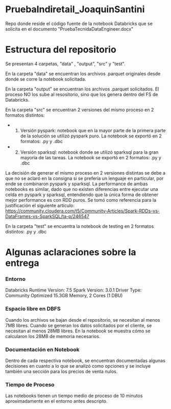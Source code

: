 # PruebaIndiretail_JoaquinSantini
Repo donde reside el código fuente de la notebook Databricks que se solicita en el documento "PruebaTecnidaDataEngineer.docx"


# Estructura del repositorio
Se presentan 4 carpetas, "data" , "output", "src" y "test".

En la carpeta "data" se encuentran los archivos .parquet originales desde donde se corre la notebook solicitada.

En la carpeta "output" se encuentran los archivos .parquet solicitados. El proceso NO los sube al resositorio, sino que los genera dentro del FS de Databricks.

En la carpeta "src" se encuentran 2 versiones del mismo proceso en 2 formatos distintos:
- 1) Versión pyspark: notebook que en la mayor parte de la primera parte de la solución se utilizó pyspark puro. La notebook se exportó en 2 formatos: .py y .dbc
- 2) Versión sparksql: notebook donde se utilizó sparksql para la gran mayoría de las tareas. La notebook se exportó en 2 formatos: .py y .dbc

La decisión de generar el mismo proceso en 2 versiones distintas se debe a que no se aclaró en la consigna si se prefería un lenguaje en particular, por ende se combinaron pyspark y sparksql. La performance de ambas notebooks es similar, dado que no existen diferencias entre ejecutar una celda en pyspark y sparksql, entendiendo que la única forma de obtener mejor performance es con RDD puros. Se tomó como referencia para la justificación el siguiente artículo: https://community.cloudera.com/t5/Community-Articles/Spark-RDDs-vs-DataFrames-vs-SparkSQL/ta-p/246547

En la carpeta "test" se encuentra la notebook de testing en 2 formatos distintos: .py y .dbc


# Algunas aclaraciones sobre la entrega

### Entorno

Databricks Runtime Version: 7.5
Spark Version: 3.0.1
Driver Type: Community Optimized 15.3GB Memory, 2 Cores (1 DBU)


### Espacio libre en DBFS

Cuando los archivos se bajan desde el repositorio, se necesitan al menos 7MB libres. Cuando se generan los datos solicitados por el cliente, se necesitan al menos 28MB libres. En la notebook se muestra cómo se calcularon los 28MB de memoria necesarios.


### Documentación en Notebook

Dentro de cada respectiva notebook, se encuentran documentadas algunas decisiones en cuanto a lo que se analizó como opciones y se incluye también una sección para los precios de venta nulos.


### Tiempo de Proceso

Las notebooks tienen un tiempo medio de proceso de 10 minutos aproximadamente en el entorno antes descripto.